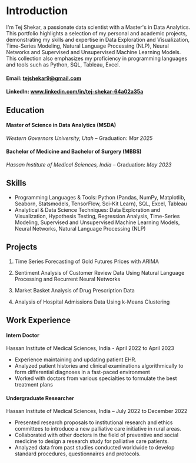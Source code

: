 # Introduction

I'm Tej Shekar, a passionate data scientist with a Master's in Data Analytics. This portfolio highlights a selection of my personal and academic projects, demonstrating my skills and expertise in Data Exploration and Visualization, Time-Series Modeling, Natural Language Processing (NLP), Neural Networks and Supervised and Unsupervised Machine Learning Models. 
This collection also emphasizes my proficiency in programming languages and tools such as Python, SQL, Tableau, Excel. 

#### Email: tejshekar9@gmail.com

#### LinkedIn: www.linkedin.com/in/tej-shekar-64a02a35a 

## Education

#### Master of Science in Data Analytics (MSDA)
*Western Governors University, Utah* – Graduation: *Mar 2025*

#### Bachelor of Medicine and Bachelor of Surgery (MBBS) 	
*Hassan Institute of Medical Sciences, India* – Graduation: *May 2023*

## Skills

- Programming Languages & Tools:
    Python (Pandas, NumPy, Matplotlib, Seaborn, Statsmodels, TensorFlow, Sci-Kit Learn), SQL, Excel, Tableau
- Analytical & Data Science Techniques:
    Data Exploration and Visualization, Hypothesis Testing, Regression Analysis, Time-Series Modeling, Supervised and Unsupervised Machine Learning Models, Neural Networks, Natural Language Processing (NLP)

## Projects

1. Time Series Forecasting of Gold Futures Prices with ARIMA 

2. Sentiment Analysis of Customer Review Data Using Natural Language Processing and Recurrent Neural Networks

3. Market Basket Analysis of Drug Prescription Data

4. Analysis of Hospital Admissions Data Using k-Means Clustering 


## Work Experience

#### Intern Doctor 
Hassan Institute of Medical Sciences, India - April 2022 to April 2023
-	Experience maintaining and updating patient EHR. 
-	Analyzed patient histories and clinical examinations algorithmically to form differential diagnoses in a fast-paced environment 
-	Worked with doctors from various specialties to formulate the best treatment plans 

#### Undergraduate Researcher 
Hassan Institute of Medical Sciences, India – July 2022 to December 2022
-	Presented research proposals to institutional research and ethics committees to introduce a new palliative care initiative in rural areas. 
-	Collaborated with other doctors in the field of preventive and social medicine to design a research study for palliative care patients. 
-	Analyzed data from past studies conducted worldwide to develop standard procedures, questionnaires and protocols.







